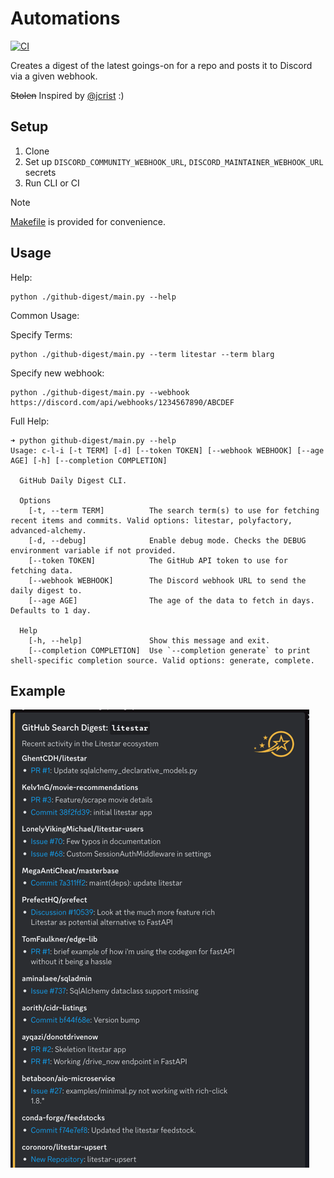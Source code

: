 # Automations

[![CI](https://github.com/jcrist/automations/actions/workflows/ci.yml/badge.svg)](https://github.com/jcrist/automations/actions/workflows/ci.yml)

Creates a digest of the latest goings-on for a repo and posts it to Discord
via a given webhook.

~~Stolen~~ Inspired by [@jcrist](https://github.com/jcrist/automations/) :)

## Setup

1. Clone
2. Set up `DISCORD_COMMUNITY_WEBHOOK_URL`, `DISCORD_MAINTAINER_WEBHOOK_URL` secrets
3. Run CLI or CI

> [!NOTE]
> [Makefile](Makefile) is provided for convenience.

## Usage

Help:
```console
python ./github-digest/main.py --help
```

Common Usage:

Specify Terms:
```console
python ./github-digest/main.py --term litestar --term blarg
```

Specify new webhook:
```console
python ./github-digest/main.py --webhook https://discord.com/api/webhooks/1234567890/ABCDEF
```

Full Help:
```console
➜ python github-digest/main.py --help
Usage: c-l-i [-t TERM] [-d] [--token TOKEN] [--webhook WEBHOOK] [--age AGE] [-h] [--completion COMPLETION]

  GitHub Daily Digest CLI.

  Options
    [-t, --term TERM]          The search term(s) to use for fetching recent items and commits. Valid options: litestar, polyfactory, advanced-alchemy.
    [-d, --debug]              Enable debug mode. Checks the DEBUG environment variable if not provided.
    [--token TOKEN]            The GitHub API token to use for fetching data.
    [--webhook WEBHOOK]        The Discord webhook URL to send the daily digest to.
    [--age AGE]                The age of the data to fetch in days. Defaults to 1 day.

  Help
    [-h, --help]               Show this message and exit.
    [--completion COMPLETION]  Use `--completion generate` to print shell-specific completion source. Valid options: generate, complete.
```

## Example

![Example](example.png)
